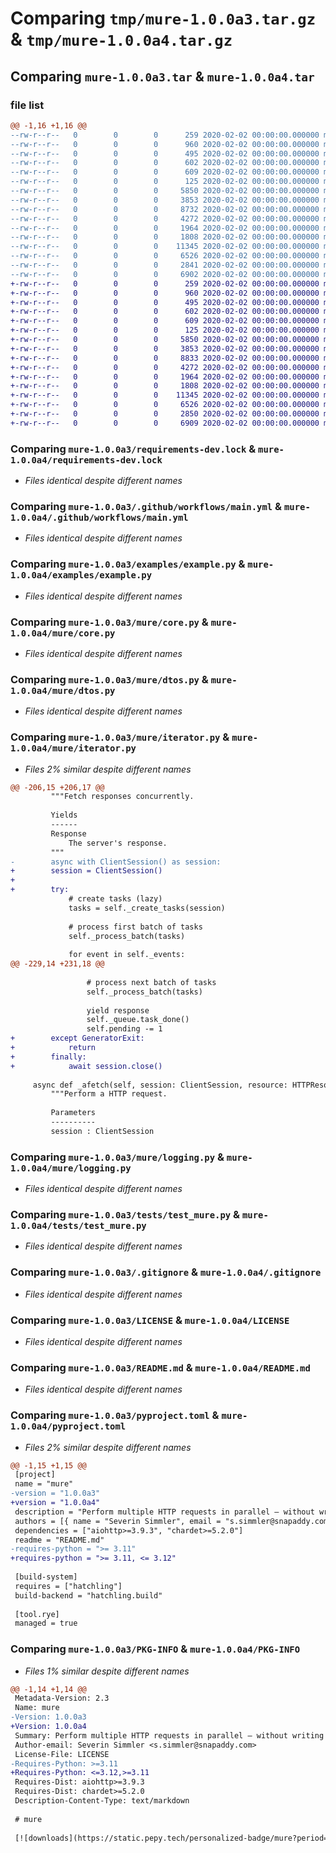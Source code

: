 # Comparing `tmp/mure-1.0.0a3.tar.gz` & `tmp/mure-1.0.0a4.tar.gz`

## Comparing `mure-1.0.0a3.tar` & `mure-1.0.0a4.tar`

### file list

```diff
@@ -1,16 +1,16 @@
--rw-r--r--   0        0        0      259 2020-02-02 00:00:00.000000 mure-1.0.0a3/.pre-commit-config.yaml
--rw-r--r--   0        0        0      960 2020-02-02 00:00:00.000000 mure-1.0.0a3/requirements-dev.lock
--rw-r--r--   0        0        0      495 2020-02-02 00:00:00.000000 mure-1.0.0a3/requirements.lock
--rw-r--r--   0        0        0      602 2020-02-02 00:00:00.000000 mure-1.0.0a3/.github/workflows/main.yml
--rw-r--r--   0        0        0      609 2020-02-02 00:00:00.000000 mure-1.0.0a3/examples/example.py
--rw-r--r--   0        0        0      125 2020-02-02 00:00:00.000000 mure-1.0.0a3/mure/__init__.py
--rw-r--r--   0        0        0     5850 2020-02-02 00:00:00.000000 mure-1.0.0a3/mure/core.py
--rw-r--r--   0        0        0     3853 2020-02-02 00:00:00.000000 mure-1.0.0a3/mure/dtos.py
--rw-r--r--   0        0        0     8732 2020-02-02 00:00:00.000000 mure-1.0.0a3/mure/iterator.py
--rw-r--r--   0        0        0     4272 2020-02-02 00:00:00.000000 mure-1.0.0a3/mure/logging.py
--rw-r--r--   0        0        0     1964 2020-02-02 00:00:00.000000 mure-1.0.0a3/tests/test_mure.py
--rw-r--r--   0        0        0     1808 2020-02-02 00:00:00.000000 mure-1.0.0a3/.gitignore
--rw-r--r--   0        0        0    11345 2020-02-02 00:00:00.000000 mure-1.0.0a3/LICENSE
--rw-r--r--   0        0        0     6526 2020-02-02 00:00:00.000000 mure-1.0.0a3/README.md
--rw-r--r--   0        0        0     2841 2020-02-02 00:00:00.000000 mure-1.0.0a3/pyproject.toml
--rw-r--r--   0        0        0     6902 2020-02-02 00:00:00.000000 mure-1.0.0a3/PKG-INFO
+-rw-r--r--   0        0        0      259 2020-02-02 00:00:00.000000 mure-1.0.0a4/.pre-commit-config.yaml
+-rw-r--r--   0        0        0      960 2020-02-02 00:00:00.000000 mure-1.0.0a4/requirements-dev.lock
+-rw-r--r--   0        0        0      495 2020-02-02 00:00:00.000000 mure-1.0.0a4/requirements.lock
+-rw-r--r--   0        0        0      602 2020-02-02 00:00:00.000000 mure-1.0.0a4/.github/workflows/main.yml
+-rw-r--r--   0        0        0      609 2020-02-02 00:00:00.000000 mure-1.0.0a4/examples/example.py
+-rw-r--r--   0        0        0      125 2020-02-02 00:00:00.000000 mure-1.0.0a4/mure/__init__.py
+-rw-r--r--   0        0        0     5850 2020-02-02 00:00:00.000000 mure-1.0.0a4/mure/core.py
+-rw-r--r--   0        0        0     3853 2020-02-02 00:00:00.000000 mure-1.0.0a4/mure/dtos.py
+-rw-r--r--   0        0        0     8833 2020-02-02 00:00:00.000000 mure-1.0.0a4/mure/iterator.py
+-rw-r--r--   0        0        0     4272 2020-02-02 00:00:00.000000 mure-1.0.0a4/mure/logging.py
+-rw-r--r--   0        0        0     1964 2020-02-02 00:00:00.000000 mure-1.0.0a4/tests/test_mure.py
+-rw-r--r--   0        0        0     1808 2020-02-02 00:00:00.000000 mure-1.0.0a4/.gitignore
+-rw-r--r--   0        0        0    11345 2020-02-02 00:00:00.000000 mure-1.0.0a4/LICENSE
+-rw-r--r--   0        0        0     6526 2020-02-02 00:00:00.000000 mure-1.0.0a4/README.md
+-rw-r--r--   0        0        0     2850 2020-02-02 00:00:00.000000 mure-1.0.0a4/pyproject.toml
+-rw-r--r--   0        0        0     6909 2020-02-02 00:00:00.000000 mure-1.0.0a4/PKG-INFO
```

### Comparing `mure-1.0.0a3/requirements-dev.lock` & `mure-1.0.0a4/requirements-dev.lock`

 * *Files identical despite different names*

### Comparing `mure-1.0.0a3/.github/workflows/main.yml` & `mure-1.0.0a4/.github/workflows/main.yml`

 * *Files identical despite different names*

### Comparing `mure-1.0.0a3/examples/example.py` & `mure-1.0.0a4/examples/example.py`

 * *Files identical despite different names*

### Comparing `mure-1.0.0a3/mure/core.py` & `mure-1.0.0a4/mure/core.py`

 * *Files identical despite different names*

### Comparing `mure-1.0.0a3/mure/dtos.py` & `mure-1.0.0a4/mure/dtos.py`

 * *Files identical despite different names*

### Comparing `mure-1.0.0a3/mure/iterator.py` & `mure-1.0.0a4/mure/iterator.py`

 * *Files 2% similar despite different names*

```diff
@@ -206,15 +206,17 @@
         """Fetch responses concurrently.
 
         Yields
         ------
         Response
             The server's response.
         """
-        async with ClientSession() as session:
+        session = ClientSession()
+
+        try:
             # create tasks (lazy)
             tasks = self._create_tasks(session)
 
             # process first batch of tasks
             self._process_batch(tasks)
 
             for event in self._events:
@@ -229,14 +231,18 @@
 
                 # process next batch of tasks
                 self._process_batch(tasks)
 
                 yield response
                 self._queue.task_done()
                 self.pending -= 1
+        except GeneratorExit:
+            return
+        finally:
+            await session.close()
 
     async def _afetch(self, session: ClientSession, resource: HTTPResource) -> Response:
         """Perform a HTTP request.
 
         Parameters
         ----------
         session : ClientSession
```

### Comparing `mure-1.0.0a3/mure/logging.py` & `mure-1.0.0a4/mure/logging.py`

 * *Files identical despite different names*

### Comparing `mure-1.0.0a3/tests/test_mure.py` & `mure-1.0.0a4/tests/test_mure.py`

 * *Files identical despite different names*

### Comparing `mure-1.0.0a3/.gitignore` & `mure-1.0.0a4/.gitignore`

 * *Files identical despite different names*

### Comparing `mure-1.0.0a3/LICENSE` & `mure-1.0.0a4/LICENSE`

 * *Files identical despite different names*

### Comparing `mure-1.0.0a3/README.md` & `mure-1.0.0a4/README.md`

 * *Files identical despite different names*

### Comparing `mure-1.0.0a3/pyproject.toml` & `mure-1.0.0a4/pyproject.toml`

 * *Files 2% similar despite different names*

```diff
@@ -1,15 +1,15 @@
 [project]
 name = "mure"
-version = "1.0.0a3"
+version = "1.0.0a4"
 description = "Perform multiple HTTP requests in parallel – without writing boilerplate code or worrying about async functions."
 authors = [{ name = "Severin Simmler", email = "s.simmler@snapaddy.com" }]
 dependencies = ["aiohttp>=3.9.3", "chardet>=5.2.0"]
 readme = "README.md"
-requires-python = ">= 3.11"
+requires-python = ">= 3.11, <= 3.12"
 
 [build-system]
 requires = ["hatchling"]
 build-backend = "hatchling.build"
 
 [tool.rye]
 managed = true
```

### Comparing `mure-1.0.0a3/PKG-INFO` & `mure-1.0.0a4/PKG-INFO`

 * *Files 1% similar despite different names*

```diff
@@ -1,14 +1,14 @@
 Metadata-Version: 2.3
 Name: mure
-Version: 1.0.0a3
+Version: 1.0.0a4
 Summary: Perform multiple HTTP requests in parallel – without writing boilerplate code or worrying about async functions.
 Author-email: Severin Simmler <s.simmler@snapaddy.com>
 License-File: LICENSE
-Requires-Python: >=3.11
+Requires-Python: <=3.12,>=3.11
 Requires-Dist: aiohttp>=3.9.3
 Requires-Dist: chardet>=5.2.0
 Description-Content-Type: text/markdown
 
 # mure
 
 [![downloads](https://static.pepy.tech/personalized-badge/mure?period=total&units=international_system&left_color=black&right_color=black&left_text=downloads)](https://pepy.tech/project/mure)
```

